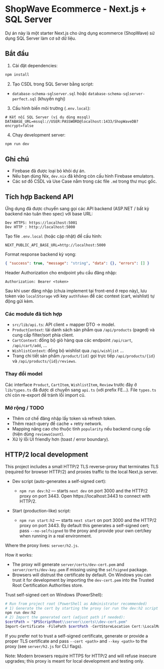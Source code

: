 # ShopWave Ecommerce - Next.js + SQL Server

Dự án này là một starter Next.js cho ứng dụng ecommerce (ShopWave) sử dụng SQL Server làm cơ sở dữ liệu.

## Bắt đầu

1. Cài đặt dependencies:

```bash
npm install
```

2. Tạo CSDL trong SQL Server bằng script:

- `database-schema-sqlserver.sql` hoặc `database-schema-sqlserver-perfect.sql` (khuyến nghị)

3. Cấu hình biến môi trường (`.env.local`):

```
# Kết nối SQL Server (ví dụ dùng mssql)
DATABASE_URL=mssql://USER:PASSWORD@localhost:1433/ShopWaveDB?encrypt=false
```

4. Chạy development server:

```bash
npm run dev
```

## Ghi chú

- Firebase đã được loại bỏ khỏi dự án.
- Nếu bạn dùng Nix, `dev.nix` đã không còn cấu hình Firebase emulators.
- Các sơ đồ CSDL và Use Case nằm trong các file `.md` trong thư mục gốc.

## Tích hợp Backend API

Ứng dụng đã được chuyển sang gọi các API backend (ASP.NET / bất kỳ backend nào tuân theo spec) với base URL:

```
Dev HTTPS: https://localhost:5001
Dev HTTP : http://localhost:5000
```

Tạo file `.env.local` (hoặc cập nhật) để cấu hình:

```
NEXT_PUBLIC_API_BASE_URL=http://localhost:5000
```

Format response backend kỳ vọng:

```json
{ "success": true, "message": "string", "data": {}, "errors": [] }
```

Header Authorization cho endpoint yêu cầu đăng nhập:

```
Authorization: Bearer <token>
```

Sau khi user đăng nhập (chưa implement tại front-end ở repo này), lưu token vào `localStorage` với key `authToken` để các context (cart, wishlist) tự động gửi kèm.

### Các module đã tích hợp

- `src/lib/api.ts`: API client + mapper DTO -> model.
- `ProductContext`: tải danh sách sản phẩm qua `/api/products` (paged) và cung cấp filter/sort phía client.
- `CartContext`: đồng bộ giỏ hàng qua các endpoint `/api/cart`, `/api/cart/add`, ...
- `WishlistContext`: đồng bộ wishlist qua `/api/wishlist` ...
- Trang chi tiết sản phẩm `/product/[id]` gọi trực tiếp `/api/products/{id}` và `/api/products/{id}/reviews`.

### Thay đổi model

Các interface `Product`, `CartItem`, `WishlistItem`, `Review` trước đây ở `lib/types.ts` đã được di chuyển sang `api.ts` (với prefix FE...). File `types.ts` chỉ còn re-export để tránh lỗi import cũ.

### Mở rộng / TODO

- Thêm cơ chế đăng nhập lấy token và refresh token.
- Thêm react-query để cache + retry network.
- Mapping nâng cao cho thuộc tính `popularity` nếu backend cung cấp (hiện dùng `reviewsCount`).
- Xử lý lỗi UI friendly hơn (toast / error boundary).

## HTTP/2 local development

This project includes a small HTTP/2 TLS reverse-proxy that terminates TLS (required for browser HTTP/2) and proxies traffic to the local Next.js server.

- Dev script (auto-generates a self-signed cert):

  - `npm run dev:h2` — starts `next dev` on port 3000 and the HTTP/2 proxy on port 3443. Open https://localhost:3443 to connect with HTTP/2.

- Start (production-like) script:

  - `npm run start:h2` — starts `next start` on port 3000 and the HTTP/2 proxy on port 3443. By default this generates a self-signed cert; pass `--no-selfsigned` to the proxy and provide your own cert/key when running in a real environment.

Where the proxy lives: `server/h2.js`.

How it works:

- The proxy will generate `server/certs/dev-cert.pem` and `server/certs/dev-key.pem` if missing using the `selfsigned` package.
- Browsers will distrust the certificate by default. On Windows you can trust it for development by importing the `dev-cert.pem` into the Trusted Root Certification Authorities store.

Trust self-signed cert on Windows (PowerShell):

```powershell
# Run from project root (PowerShell as Administrator recommended)
# 1) Generate the cert by starting the proxy (or run the dev:h2 script briefly):
npm run dev:h2
# 2) Import the generated cert (adjust path if needed):
$certPath = "$PSScriptRoot\\server\\certs\\dev-cert.pem"
Import-Certificate -FilePath $certPath -CertStoreLocation Cert:\LocalMachine\Root
```

If you prefer not to trust a self-signed certificate, generate or provide a proper TLS certificate and pass `--cert <path>` and `--key <path>` to the proxy (see `server/h2.js` for CLI flags).

Note: Modern browsers require HTTPS for HTTP/2 and will refuse insecure upgrades; this proxy is meant for local development and testing only.
